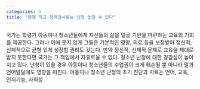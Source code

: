 ```yaml
---
categories: h
title: "현행 학교 청력검사로는 난청 놓칠 수 있다"
---
```

국가는 학령기 아동이나 청소년들에게 자신들의 삶을 일굴 기반을 마련하는 교육의 기회를 제공한다. 그러나 이에 못지 않게 그들은 기본적인 영양, 의료 등을 보장받아 정신적, 신체적으로 균형 있게 성장할 권리도 갖는다. 만약 정신적, 신체적 문제로 교육을 제대로 받지 못한다면 국가는 그 책임에서 자유로울 수 없다. 청소년 난청에 대한 경감심이 높아지고 있다. 난청이 있을 경우 아동이나 청소년들의 수업권이 크게 훼손될 뿐 아니라 말과 언어발달에도 영향을 미친다. 아동이나 청소년 난청의 조기 진단과 치료는 언어, 교육, 인지기능, 사회성